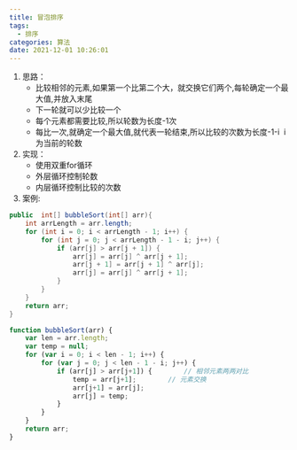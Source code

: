 ```yaml
---
title: 冒泡排序
tags:
  - 排序
categories: 算法
date: 2021-12-01 10:26:01
---
```


1. 思路：
    - 比较相邻的元素,如果第一个比第二个大，就交换它们两个,每轮确定一个最大值,并放入末尾
    - 下一轮就可以少比较一个
    - 每个元素都需要比较,所以轮数为长度-1次
    - 每比一次,就确定一个最大值,就代表一轮结束,所以比较的次数为长度-1-i&nbsp;&nbsp;i为当前的轮数
2. 实现：
    - 使用双重for循环
    - 外层循环控制轮数
    - 内层循环控制比较的次数
3. 案例:
``` Java
public  int[] bubbleSort(int[] arr){
    int arrLength = arr.length;
    for (int i = 0; i < arrLength - 1; i++) {
        for (int j = 0; j < arrLength - 1 - i; j++) {
            if (arr[j] > arr[j + 1]) {
                arr[j] = arr[j] ^ arr[j + 1];
                arr[j + 1] = arr[j + 1] ^ arr[j];
                arr[j] = arr[j] ^ arr[j + 1];
            }
        }
    }
    return arr;
} 
```
``` JavaScript
function bubbleSort(arr) {
    var len = arr.length;
    var temp = null;
    for (var i = 0; i < len - 1; i++) {
        for (var j = 0; j < len - 1 - i; j++) {
            if (arr[j] > arr[j+1]) {        // 相邻元素两两对比
                temp = arr[j+1];        // 元素交换
                arr[j+1] = arr[j];
                arr[j] = temp;
            }
        }
    }
    return arr;
}
```